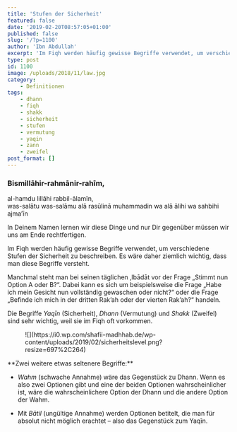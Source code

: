 ```yaml
---
title: 'Stufen der Sicherheit'
featured: false
date: '2019-02-20T08:57:05+01:00'
published: false
slug: '/?p=1100'
author: 'Ibn Abdullah'
excerpt: 'Im Fiqh werden häufig gewisse Begriffe verwendet, um verschiedene Stufen der Sicherheit zu beschreiben. Diese müssen daher zum korrekten Verständnis solcher Inhalte verstanden werden.'
type: post
id: 1100
image: /uploads/2018/11/law.jpg
category:
    - Definitionen
tags:
    - dhann
    - fiqh
    - shakk
    - sicherheit
    - stufen
    - vermutung
    - yaqin
    - zann
    - zweifel
post_format: []
---
```

### Bismillāhir-rahmānir-rahīm,  
al-hamdu lillāhi rabbil-ālamīn,  
was-salātu was-salāmu alā rasūlinā muhammadin wa alā ālihi wa sahbihi ajma’īn

In Deinem Namen lernen wir diese Dinge und nur Dir gegenüber müssen wir uns am Ende rechtfertigen.

Im Fiqh werden häufig gewisse Begriffe verwendet, um verschiedene Stufen der Sicherheit zu beschreiben. Es wäre daher ziemlich wichtig, dass man diese Begriffe versteht.

Manchmal steht man bei seinen täglichen ‚Ibādāt vor der Frage „Stimmt nun Option A oder B?“. Dabei kann es sich um beispielsweise die Frage „Habe ich mein Gesicht nun vollständig gewaschen oder nicht?“ oder die Frage „Befinde ich mich in der dritten Rak’ah oder der vierten Rak’ah?“ handeln.

Die Begriffe *Yaqīn* (Sicherheit), *Dhann* (Vermutung) und *Shakk* (Zweifel) sind sehr wichtig, weil sie im Fiqh oft vorkommen.

<figure class="wp-block-image is-resized">![](https://i0.wp.com/shafii-madhhab.de/wp-content/uploads/2019/02/sicherheitslevel.png?resize=697%2C264)</figure>**Zwei weitere etwas seltenere Begriffe:**

- *Wahm* (schwache Annahme) wäre das Gegenstück zu Dhann. Wenn es also zwei Optionen gibt und eine der beiden Optionen wahrscheinlicher ist, wäre die wahrscheinlichere Option der Dhann und die andere Option der Wahm.

- Mit *Bātil* (ungültige Annahme) werden Optionen betitelt, die man für absolut nicht möglich erachtet – also das Gegenstück zum Yaqīn.